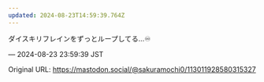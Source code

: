 ```yaml
---
updated: 2024-08-23T14:59:39.764Z
---
```


<p>ダイスキリフレインをずっとループしてる…♾️</p>

&mdash; 2024-08-23 23:59:39 JST

Original URL: https://mastodon.social/@sakuramochi0/113011928580315327

